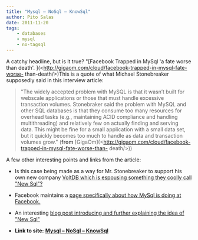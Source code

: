 ```yaml
---
title: "Mysql – NoSql – KnowSql"
author: Pito Salas
date: 2011-11-20
tags:
    - databases
    - mysql
    - no-tagsql
---
```


A catchy headline, but is it true? "[Facebook Trapped in MySql 'a fate worse
than death'. ](<http://gigaom.com/cloud/facebook-trapped-in-mysql-fate-worse-
than-death/>)This is a quote of what Michael Stonebreaker supposedly said in
this interview article:

> "The widely accepted problem with MySQL is that it wasn’t built for webscale
> applications or those that must handle excessive transaction volumes.
> Stonebraker said the problem with MySQL and other SQL databases is that they
> consume too many resources for overhead tasks (e.g., maintaining ACID
> compliance and handling multithreading) and relatively few on actually
> finding and serving data. This might be fine for a small application with a
> small data set, but it quickly becomes too much to handle as data and
> transaction volumes grow." (**from**
> [GigaOm](<http://gigaom.com/cloud/facebook-trapped-in-mysql-fate-worse-than-
> death/>))

A few other interesting points and links from the article:

  * Is this case being made as a way for Mr. Stonebreaker to support his own new company [VoltDB which is espousing something they coolly call "New Sql"?](<http://voltdb.com/>)
  * Facebook maintains a [page specifically about how MySql is doing at Facebook.](<http://www.facebook.com/MySQLatFacebook>)
  * An interesting [blog post introducing and further explaining the idea of "New Sql"](<http://blogs.the451group.com/information_management/2011/04/06/what-we-talk-about-when-we-talk-about-newsql/>)


* **Link to site:** **[Mysql – NoSql – KnowSql](None)**
